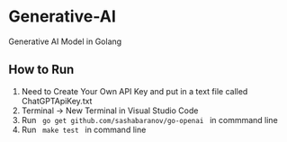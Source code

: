 # Generative-AI
Generative AI Model in Golang

## How to Run
1) Need to Create Your Own API Key and put in a text file called ChatGPTApiKey.txt
2) Terminal -> New Terminal in Visual Studio Code
3) Run <code> go get github.com/sashabaranov/go-openai </code> in commmand line
4) Run <code> make test </code> in command line
